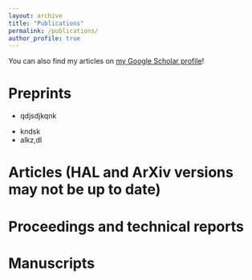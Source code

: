 ```yaml
---
layout: archive
title: "Publications"
permalink: /publications/
author_profile: true
---
```


You can also find my articles on [my Google Scholar profile](https://scholar.google.com/citations?user=xBfXuv0AAAAJ&hl=en)!

Preprints
===
* qdjsdjkqnk
- kndsk
- alkz,dl

Articles (HAL and ArXiv versions may not be up to date)
===

Proceedings and technical reports
===


Manuscripts
===
